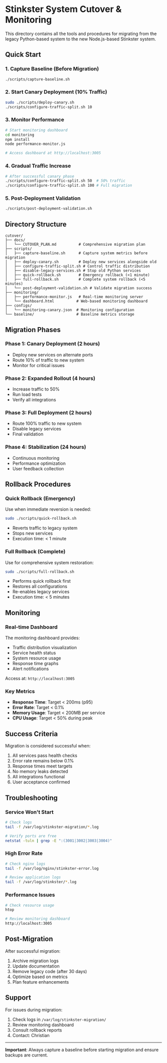 # Stinkster System Cutover & Monitoring

This directory contains all the tools and procedures for migrating from the legacy Python-based system to the new Node.js-based Stinkster system.

## Quick Start

### 1. Capture Baseline (Before Migration)
```bash
./scripts/capture-baseline.sh
```

### 2. Start Canary Deployment (10% Traffic)
```bash
sudo ./scripts/deploy-canary.sh
./scripts/configure-traffic-split.sh 10
```

### 3. Monitor Performance
```bash
# Start monitoring dashboard
cd monitoring
npm install
node performance-monitor.js

# Access dashboard at http://localhost:3005
```

### 4. Gradual Traffic Increase
```bash
# After successful canary phase
./scripts/configure-traffic-split.sh 50  # 50% traffic
./scripts/configure-traffic-split.sh 100 # Full migration
```

### 5. Post-Deployment Validation
```bash
./scripts/post-deployment-validation.sh
```

## Directory Structure

```
cutover/
├── docs/
│   └── CUTOVER_PLAN.md          # Comprehensive migration plan
├── scripts/
│   ├── capture-baseline.sh      # Capture system metrics before migration
│   ├── deploy-canary.sh         # Deploy new services alongside old
│   ├── configure-traffic-split.sh # Control traffic distribution
│   ├── disable-legacy-services.sh # Stop old Python services
│   ├── quick-rollback.sh        # Emergency rollback (<1 minute)
│   ├── full-rollback.sh         # Complete system rollback (<5 minutes)
│   └── post-deployment-validation.sh # Validate migration success
├── monitoring/
│   ├── performance-monitor.js   # Real-time monitoring server
│   └── dashboard.html          # Web-based monitoring dashboard
├── configs/
│   └── monitoring-canary.json  # Monitoring configuration
└── baseline/                   # Baseline metrics storage
```

## Migration Phases

### Phase 1: Canary Deployment (2 hours)
- Deploy new services on alternate ports
- Route 10% of traffic to new system
- Monitor for critical issues

### Phase 2: Expanded Rollout (4 hours)
- Increase traffic to 50%
- Run load tests
- Verify all integrations

### Phase 3: Full Deployment (2 hours)
- Route 100% traffic to new system
- Disable legacy services
- Final validation

### Phase 4: Stabilization (24 hours)
- Continuous monitoring
- Performance optimization
- User feedback collection

## Rollback Procedures

### Quick Rollback (Emergency)
Use when immediate reversion is needed:
```bash
sudo ./scripts/quick-rollback.sh
```
- Reverts traffic to legacy system
- Stops new services
- Execution time: < 1 minute

### Full Rollback (Complete)
Use for comprehensive system restoration:
```bash
sudo ./scripts/full-rollback.sh
```
- Performs quick rollback first
- Restores all configurations
- Re-enables legacy services
- Execution time: < 5 minutes

## Monitoring

### Real-time Dashboard
The monitoring dashboard provides:
- Traffic distribution visualization
- Service health status
- System resource usage
- Response time graphs
- Alert notifications

Access at: `http://localhost:3005`

### Key Metrics
- **Response Time**: Target < 200ms (p95)
- **Error Rate**: Target < 0.1%
- **Memory Usage**: Target < 200MB per service
- **CPU Usage**: Target < 50% during peak

## Success Criteria

Migration is considered successful when:
1. All services pass health checks
2. Error rate remains below 0.1%
3. Response times meet targets
4. No memory leaks detected
5. All integrations functional
6. User acceptance confirmed

## Troubleshooting

### Service Won't Start
```bash
# Check logs
tail -f /var/log/stinkster-migration/*.log

# Verify ports are free
netstat -tuln | grep -E ":(3001|3002|3003|3004)"
```

### High Error Rate
```bash
# Check nginx logs
tail -f /var/log/nginx/stinkster-error.log

# Review application logs
tail -f /var/log/stinkster/*.log
```

### Performance Issues
```bash
# Check resource usage
htop

# Review monitoring dashboard
http://localhost:3005
```

## Post-Migration

After successful migration:
1. Archive migration logs
2. Update documentation
3. Remove legacy code (after 30 days)
4. Optimize based on metrics
5. Plan feature enhancements

## Support

For issues during migration:
1. Check logs in `/var/log/stinkster-migration/`
2. Review monitoring dashboard
3. Consult rollback reports
4. Contact: Christian

---

**Important**: Always capture a baseline before starting migration and ensure backups are current.